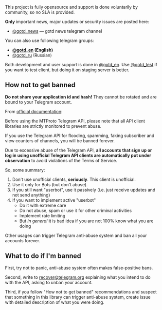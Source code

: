 This project is fully opensource and support is done voluntarily
by community, so no SLA is provided.

**Only** important news, major updates or security issues are posted here:
* [@gotd_news](https://t.me/gotd_news) — gotd news telegram channel

You can also use following telegram groups:

* **[@gotd_en](https://t.me/gotd_en) (English)**
* [@gotd_ru](https://t.me/gotd_ru) (Russian)

Both development and user support is done in [@gotd_en](https://t.me/gotd_en).
Use [@gotd_test](https://t.me/gotd_test) if you want to test client,
but doing it on staging server is better.

## How not to get banned

**Do not share your application id and hash!**
They cannot be rotated and are bound to your Telegram account.

From [official documentation](https://core.telegram.org/api/obtaining_api_id):

Before using the MTProto Telegram API, please note that all API client
libraries are strictly monitored to prevent abuse.

If you use the Telegram API for flooding, spamming, faking subscriber and
view counters of channels, you will be banned forever.

Due to excessive abuse of the Telegram API, **all accounts that sign up or
log in using unofficial Telegram API clients are automatically
put under observation** to avoid violations of the Terms of Service.

So, some summary:

1) Don't use unofficial clients, **seriously**. This client is unofficial.
2) Use it only for Bots (but don't abuse).
3) If you still want "userbot", use it passively (i.e. just receive updates and not send anything)
4) If you want to implement active "userbot"
   * Do it with extreme care
   * Do not abuse, spam or use it for other criminal activities
   * Implement rate limiting
   * But *in general* it is bad idea if you are not 100% know what you are doing

Other usages can trigger Telegram anti-abuse system and ban all your accounts forever.

## What to do if I'm banned

First, try not to panic, anti-abuse system often makes false-positive bans.

Second, write to [recover@telegram.org](mailto:recover@telegram.org) explaining what you intend to do with the API,
asking to unban your account.

Third, if you follow "How not to get banned" recommendations and suspect that
something in this library can trigger anti-abuse system, create issue with
detailed description of what you were doing.
